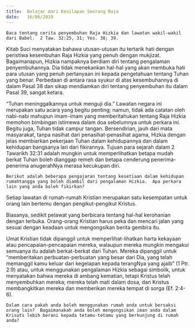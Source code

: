 ```yaml
---
title:  Belajar dari Kesilapan Seorang Raja
date:   16/06/2019
---
```


`Baca tentang cerita penyembuhan Raja Hizkia dan lawatan wakil-wakil dari Babel.  2 Taw. 32:25, 31; Yes. 38; 39.`

Kitab Suci menyatakan bahawa utusan-utusan itu tertarik hati dengan peristiwa kesembuhan Raja Hizkia yang penuh dengan mukjizat.  Bagaimanapun, Hizkia nampaknya berdiam diri tentang pengalaman penyembuhannya.  Dia tidak menekankan hal-hal yang akan membuka hati para utusan yang penuh pertanyaan ini kepada pengetahuan tentang Tuhan yang benar.  Perbedaan di antara rasa syukur di atas kesembuhannya di dalam Pasal 38 dan sikap mendiamkan diri tentang penyembuhan itu dalam Pasal 39, sangat ketara.

“Tuhan meninggalkannya untuk menguji dia.”  Lawatan negara ini merupakan satu acara yang begitu penting; namun, tidak ada catatan oleh nabi-nabi mahupun imam-imam yang memberitahukan tentang Raja Hizkia memohon bimbingan istimewa dalam doa sebelumnya untuk perkara ini.  Begitu juga, Tuhan tidak campur tangan.  Bersendirian, jauh dari mata masyarakat, tanpa nasihat dari penasihat-penasihat agama, Hizkia dengan jelas membiarkan pekerjaan Tuhan dalam kehidupannya dan dalam kehidupan bangsanya lari dari fikirannya.  Tujuan para sejarah dalam 2 Tawarikh 32:31 adalah mungkin untuk memperlihatkan betapa mudah berkat Tuhan boleh dianggap remeh dan betapa cenderung penerima-penerima anugerahNya merasa kecukupan diri.

`Berikut adalah beberapa pengajaran tentang kesetiaan dalam kehidupan rumahtangga yang boleh diambil dari pengalaman Hizkia.  Apa perkara lain yang anda boleh fikirkan?`

Setiap lawatan di rumah-rumah Kristian merupakan satu kesempatan untuk orang lain bertemu dengan pengikut-pengikut Kristus.

Biasanya, sedikit pelawat yang berbicara tentang hal-hal kerohanian dengan terbuka.  Orang-orang Kristian harus peka dan mencari jalan yang sesuai dengan keadaan untuk mengongsikan berita gembira itu.

Umat Kristian tidak dipanggil untuk memperlihat-lihatkan harta kekayaan atau pencapaian-pencapaian mereka, walaupun mereka mungkin mengakui semuanya itu adalah berkat-berkat dari Tuhan.  Mereka dipanggil untuk “memberitakan perbuatan-perbuatan yang besar dari Dia, yang telah memanggil kamu keluar dari kegelapan kepada terangNya yang ajaib” (1 Ptr. 2:9) atau, untuk menggunakan pengalaman Hizkia sebagai simbolik, untuk menyatakan bahwa mereka di ambang kematian, tetapi Kristus telah menyembuhkan mereka; mereka telah mati dalam dosa, dan Kristus membangkitkan mereka dan memberikan mereka tempat di sorga (Ef. 2:4-6).

`Dalam cara pakah anda boleh menggunakan rumah anda untuk bersaksi orang lain?  Bagaimanakah anda boleh mengongsikan iman anda dalam Krisuts lebih berani kepada tetamu-tetamu yang berkunjung di rumah anda?`